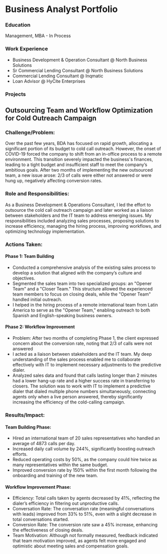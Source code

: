# Business Analyst Portfolio

### Education
Management, MBA - In Process

### Work Experience
- Business Development & Operation Consultant @ North Business Solutions
- Sr Commercial Lending Consultant @ North Business Solutions
- Commercial Lending Consultant @ Inqmatic
- Loan Advisor @ HyCite Enterprises

### Projects
## Outsourcing Team and Workflow Optimization for Cold Outreach Campaign

### Challenge/Problem:
Over the past few years, BDA has focused on rapid growth, allocating a significant portion of its budget to cold call outreach. However, the onset of COVID-19 forced the company to shift from an in-office process to a remote environment. This transition severely impacted the business's finances, leading to a tight budget and insufficient staff to meet the company’s ambitious goals. After two months of implementing the new outsourced team, a new issue arose: 2/3 of calls were either not answered or were hung up, negatively affecting conversion rates.

### Role and Responsibilities:
As a Business Development & Operations Consultant, I led the effort to outsource the cold call outreach campaign and later worked as a liaison between stakeholders and the IT team to address emerging issues. My responsibilities included analyzing sales processes, proposing solutions to increase efficiency, managing the hiring process, improving workflows, and optimizing technology implementation.

### Actions Taken:
#### Phase 1: Team Building
- Conducted a comprehensive analysis of the existing sales process to develop a solution that aligned with the company’s culture and objectives.
- Segmented the sales team into two specialized groups: an "Opener Team" and a "Closer Team." This structure allowed the experienced team members to focus on closing deals, while the "Opener Team" handled initial outreach.
- I helped in the hiring process of a remote international team from Latin America to serve as the "Opener Team," enabling outreach to both Spanish and English-speaking business owners.

#### Phase 2: Workflow Improvement
- Problem: After two months of completing Phase 1, the client expressed concern about the conversion rate, noting that 2/3 of calls were not answered 
- I acted as a liaison between stakeholders and the IT team. My deep understanding of the sales process enabled me to collaborate effectively with IT to implement necessary adjustments to the predictive dialer.
- Analyzed sales data and found that calls lasting longer than 2 minutes had a lower hang-up rate and a higher success rate in transferring to closers. The solution was to work with IT to implement a predictive dialer that dialed multiple phone numbers simultaneously, connecting agents only when a live person answered, thereby significantly increasing the efficiency of the cold-calling campaign.

### Results/Impact:
#### Team Building Phase:
- Hired an international team of 20 sales representatives who handled an average of 4873 calls per day.
- Increased daily call volume by 244%, significantly boosting outreach efforts.
- Reduced operating costs by 50%, as the company could hire twice as many representatives within the same budget.
- Improved conversion rate by 150% within the first month following the onboarding and training of the new team.

#### Workflow Improvement Phase:
- Efficiency: Total calls taken by agents decreased by 41%, reflecting the dialer’s efficiency in filtering out unproductive calls.
- Conversation Rate: The conversation rate (meaningful conversations with leads) improved from 33% to 51%, even with a slight decrease in total conversations started.
- Conversion Rate: The conversion rate saw a 45% increase, enhancing the effectiveness of closing deals.
- Team Motivation: Although not formally measured, feedback indicated that team motivation improved, as agents felt more engaged and optimistic about meeting sales and compensation goals.


